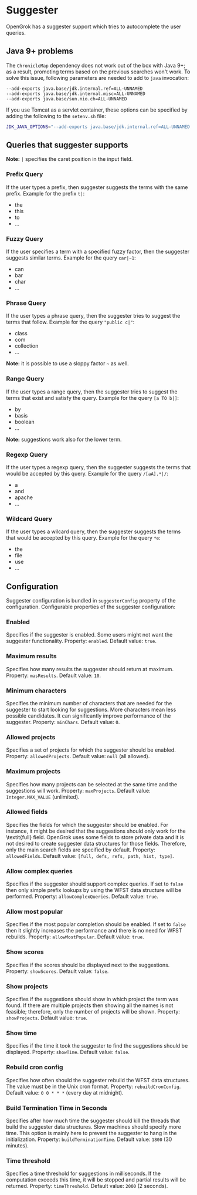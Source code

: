 # Suggester
OpenGrok has a suggester support which tries to autocomplete the user queries.

## Java 9+ problems
The `ChronicleMap` dependency does not work out of the box with Java 9+; as a result, promoting terms based on the previous searches won't work. To solve this issue, following parameters are needed to add to `java` invocation:
```
--add-exports java.base/jdk.internal.ref=ALL-UNNAMED
--add-exports java.base/jdk.internal.misc=ALL-UNNAMED
--add-exports java.base/sun.nio.ch=ALL-UNNAMED
```

If you use Tomcat as a servlet container, these options can be specified by adding the following to the `setenv.sh` file:
```bash
JDK_JAVA_OPTIONS="--add-exports java.base/jdk.internal.ref=ALL-UNNAMED --add-exports java.base/jdk.internal.misc=ALL-UNNAMED --add-exports java.base/sun.nio.ch=ALL-UNNAMED"
```

## Queries that suggester supports
**Note:** `|` specifies the caret position in the input field.

### Prefix Query
If the user types a prefix, then suggester suggests the terms with the same prefix. Example for the prefix `t|`:
* the
* this
* to
* …

### Fuzzy Query
If the user specifies a term with a specified fuzzy factor, then the suggester suggests similar terms. Example for the query `car|~1`:
* can
* bar
* char 
* …

### Phrase Query
If the user types a phrase query, then the suggester tries to suggest the terms that follow. Example for the query `"public c|"`:
* class
* com
* collection
* …

**Note:** it is possible to use a sloppy factor `~` as well.

### Range Query
If the user types a range query, then the suggester tries to suggest the terms that exist and satisfy the query. Example for the query `[a TO b|]`:
* by
* basis
* boolean
* …

**Note:** suggestions work also for the lower term.

### Regexp Query
If the user types a regexp query, then the suggester suggests the terms that would be accepted by this query. Example for the query `/[aA].*|/`:
* a
* and
* apache
* …

### Wildcard Query
If the user types a wilcard query, then the suggester suggests the terms that would be accepted by this query.
Example for the query `*e`:
* the
* file
* use
* …

## Configuration
Suggester configuration is bundled in `suggesterConfig` property of the configuration.
Configurable properties of the suggester configuration:

### Enabled 
Specifies if the suggester is enabled. Some users might not want the suggester functionality. 
Property: `enabled`. 
Default value: `true`.

### Maximum results
Specifies how many results the suggester should return at maximum. 
Property: `masResults`. 
Default value: `10`.

### Minimum characters 
Specifies the minimum number of characters that are needed for the suggester to start looking for suggestions. More characters mean less possible candidates. It can significantly improve performance of the suggester. Property: `minChars`. Default value: `0`.

### Allowed projects
Specifies a set of projects for which the suggester should be enabled. Property: `allowedProjects`. Default value: `null` (all allowed).

### Maximum projects
Specifies how many projects can be selected at the same time and the suggestions will work. Property: `maxProjects`. Default value: `Integer.MAX_VALUE` (unlimited).

### Allowed fields
Specifies the fields for which the suggester should be enabled. For instance, it might be
desired that the suggestions should only work for the \textit{full} field. OpenGrok uses some fields to store
private data and it is not desired to create suggester data structures for those fields. Therefore, only the main
search fields are specified by default. Property: `allowedFields`.
Default value: `[full, defs, refs, path, hist, type]`.

### Allow complex queries 
Specifies if the suggester should support complex queries. If set to `false` then only simple prefix lookups by using the WFST data structure will be performed. Property: `allowComplexQueries`. Default value: `true`.
    
### Allow most popular
Specifies if the most popular completion should be enabled.
If set to `false` then it slightly increases the performance and there is no need for WFST rebuilds. Property: `allowMostPopular`. Default value: `true`.

### Show scores
Specifies if the scores should be displayed next to the suggestions. Property: `showScores`.
Default value: `false`.

### Show projects 
Specifies if the suggestions should show in which project the term was found. If there are multiple projects then showing all the names is not feasible; therefore, only the number of projects will be shown. Property: `showProjects`. Default value: `true`.

### Show time 
Specifies if the time it took the suggester to find the suggestions should be displayed.
Property: `showTime`. Default value: `false`.

### Rebuild cron config 
Specifies how often should the suggester rebuild the WFST data structures.
The value must be in the Unix cron format. Property: `rebuildCronConfig`. Default value: `0 0 * * *` (every day at midnight).
    
### Build Termination Time in Seconds 
Specifies after how much time the suggester should kill the threads that build the suggester data structures. Slow machines should specify more time. This option is mainly here to prevent the suggester to hang in the initialization. Property: `buildTerminationTime`. Default value: `1800` (30 minutes).
    
### Time threshold
Specifies a time threshold for suggestions in milliseconds.
If the computation exceeds this time, it will be stopped and partial results will be returned.
Property: `timeThreshold`.
Default value: `2000` (2 seconds).
